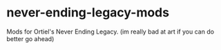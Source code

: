# never-ending-legacy-mods
Mods for Ortiel's Never Ending Legacy. (im really bad at art if you can do better go ahead)

